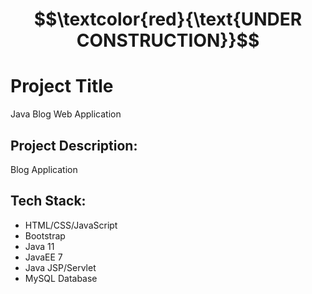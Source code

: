 # $$\textcolor{red}{\text{UNDER CONSTRUCTION}}$$

# Project Title

Java Blog Web Application

## Project Description:

Blog Application 

## Tech Stack: 

- HTML/CSS/JavaScript
- Bootstrap
- Java 11
- JavaEE 7
- Java JSP/Servlet
- MySQL Database 
